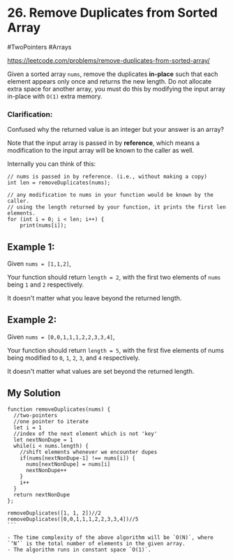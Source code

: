 # 26. Remove Duplicates from Sorted Array
#TwoPointers #Arrays

https://leetcode.com/problems/remove-duplicates-from-sorted-array/

Given a sorted array `nums`, remove the duplicates <b>in-place</b> such that each element appears only once and returns the new length.
Do not allocate extra space for another array, you must do this by modifying the input array in-place with `O(1)` extra memory.

### Clarification:

Confused why the returned value is an integer but your answer is an array?

Note that the input array is passed in by <b>reference</b>, which means a modification to the input array will be known to the caller as well.

Internally you can think of this:

````
// nums is passed in by reference. (i.e., without making a copy)
int len = removeDuplicates(nums);

// any modification to nums in your function would be known by the caller.
// using the length returned by your function, it prints the first len elements.
for (int i = 0; i < len; i++) {
    print(nums[i]);
 ````

## Example 1:

Given `nums = [1,1,2]`,

Your function should return `length = 2`, with the first two elements of `nums` being `1` and `2` respectively.

It doesn't matter what you leave beyond the returned length.

## Example 2:

Given `nums = [0,0,1,1,1,2,2,3,3,4]`,

Your function should return `length = 5`, with the first five elements of nums being modified to `0`, `1`, `2`, `3`, and `4` respectively.

It doesn't matter what values are set beyond the returned length.


## My Solution

````
function removeDuplicates(nums) {
  //two-pointers
  //one pointer to iterate
  let i = 1
  //index of the next element which is not 'key'
  let nextNonDupe = 1
  while(i < nums.length) {
    //shift elements whenever we encounter dupes
    if(nums[nextNonDupe-1] !== nums[i]) {
      nums[nextNonDupe] = nums[i]
      nextNonDupe++
    }
    i++
  }
  return nextNonDupe
};

removeDuplicates([1, 1, 2])//2
removeDuplicates([0,0,1,1,1,2,2,3,3,4])//5
```

- The time complexity of the above algorithm will be `O(N)`, where `‘N’` is the total number of elements in the given array.
- The algorithm runs in constant space `O(1)`.
